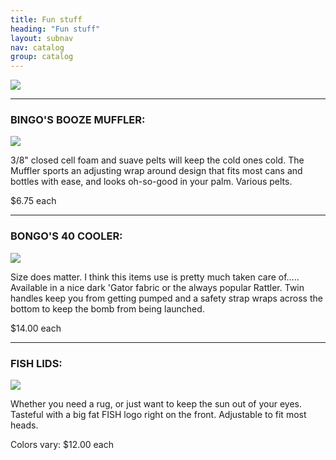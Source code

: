 ```yaml
---
title: Fun stuff
heading: "Fun stuff"
layout: subnav
nav: catalog
group: catalog
---
```



<div class="thumbnail pull-left">
  <img src="{{ "/pics/rwjt.jpeg" | prepend: site.baseurl }}">
</div>
<div class="clearfix"></div>

<hr />


<h3>
  BINGO'S BOOZE MUFFLER:
</h3>


<div class="thumbnail pull-left">
  <img src="{{ "/pics/Bingo.gif" | prepend: site.baseurl }}">
</div>
<p>
  3/8" closed cell foam and suave pelts will keep the cold ones cold. The Muffler sports an adjusting wrap around design that fits most cans and bottles with ease, and looks oh-so-good in your palm. Various pelts.
</p>
<p>
  <span class="label label-primary label-lg">$6.75 each</span>
</p>
<div class="clearfix"></div>


<hr />


<h3>
  BONGO'S 40 COOLER:
</h3>

<div class="thumbnail pull-left">
  <img src="{{ "/pics/bongos.jpeg" | prepend: site.baseurl }}">
</div>
<p>
  Size does matter. I think this items use is pretty much taken care of..... Available in a nice dark 'Gator fabric or the always popular Rattler. Twin handles keep you from getting pumped and a safety strap wraps across the bottom to keep the bomb from being launched.
</p>
<p>
  <span class="label label-primary label-lg">$14.00 each</span>
</p>
<div class="clearfix"></div>


<hr />


<h3>
  FISH LIDS:
</h3>


<div class="thumbnail pull-left">
  <img src="{{ "/pics/Hat.gif" | prepend: site.baseurl }}">
</div>
<p>
  Whether you need a rug, or just want to keep the sun out of your eyes. Tasteful with a big fat FISH logo right on the front. Adjustable to fit most heads.
</p>
<p>
  Colors vary: 
  <span class="label label-primary label-lg">$12.00 each</span>
</p>
